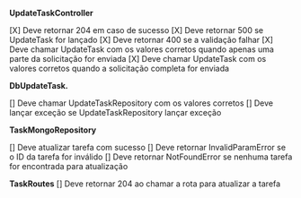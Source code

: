 **UpdateTaskController**

[X] Deve retornar 204 em caso de sucesso
[X] Deve retornar 500 se UpdateTask for lançado
[X] Deve retornar 400 se a validação falhar
[X] Deve chamar UpdateTask com os valores corretos quando apenas uma parte da solicitação for enviada
[X] Deve chamar UpdateTask com os valores corretos quando a solicitação completa for enviada

**DbUpdateTask.**

[] Deve chamar UpdateTaskRepository com os valores corretos
[] Deve lançar exceção se UpdateTaskRepository lançar exceção

**TaskMongoRepository**

[] Deve atualizar tarefa com sucesso
[] Deve retornar InvalidParamError se o ID da tarefa for inválido
[] Deve retornar NotFoundError se nenhuma tarefa for encontrada para atualização

**TaskRoutes**
[] Deve retornar 204 ao chamar a rota para atualizar a tarefa
